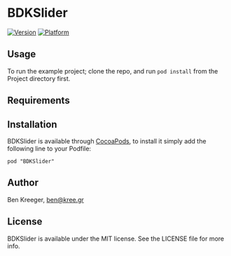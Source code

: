 # BDKSlider

[![Version](http://cocoapod-badges.herokuapp.com/v/BDKSlider/badge.png)](http://cocoadocs.org/docsets/BDKSlider)
[![Platform](http://cocoapod-badges.herokuapp.com/p/BDKSlider/badge.png)](http://cocoadocs.org/docsets/BDKSlider)

## Usage

To run the example project; clone the repo, and run `pod install` from the Project directory first.

## Requirements

## Installation

BDKSlider is available through [CocoaPods](http://cocoapods.org), to install
it simply add the following line to your Podfile:

    pod "BDKSlider"

## Author

Ben Kreeger, ben@kree.gr

## License

BDKSlider is available under the MIT license. See the LICENSE file for more info.

